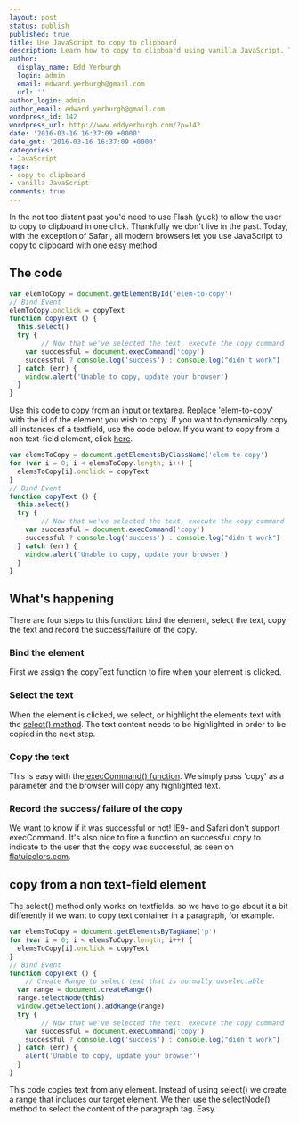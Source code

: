 ```yaml
---
layout: post
status: publish
published: true
title: Use JavaScript to copy to clipboard
description: Learn how to copy to clipboard using vanilla JavaScript. This quick snippet shows you how to copy any text from the DOM to your clipboard
author:
  display_name: Edd Yerburgh
  login: admin
  email: edward.yerburgh@gmail.com
  url: ''
author_login: admin
author_email: edward.yerburgh@gmail.com
wordpress_id: 142
wordpress_url: http://www.eddyerburgh.com/?p=142
date: '2016-03-16 16:37:09 +0000'
date_gmt: '2016-03-16 16:37:09 +0000'
categories:
- JavaScript
tags:
- copy to clipboard
- vanilla JavaScript
comments: true
---
```

In the not too distant past you'd need to use Flash (yuck) to allow the user to copy to clipboard in one click. Thankfully we don't live in the past. Today, with the exception of Safari, all modern browsers let you use JavaScript to copy to clipboard with one easy method.

## The code

```js
var elemToCopy = document.getElementById('elem-to-copy')
// Bind Event
elemToCopy.onclick = copyText
function copyText () {
  this.select()
  try {
        // Now that we've selected the text, execute the copy command
    var successful = document.execCommand('copy')
    successful ? console.log('success') : console.log("didn't work")
  } catch (err) {
    window.alert('Unable to copy, update your browser')
  }
}
```

Use this code to copy from an input or textarea. Replace 'elem-to-copy' with the id of the element you wish to copy. If you want to dynamically copy all instances of a textfield, use the code below. If you want to copy from a non text-field element, click <a rel="noopener" href="#copy-from-non-textfield">here</a>.

```js
var elemsToCopy = document.getElementsByClassName('elem-to-copy')
for (var i = 0; i < elemsToCopy.length; i++) {
  elemsToCopy[i].onclick = copyText
}
// Bind Event
function copyText () {
  this.select()
  try {
        // Now that we've selected the text, execute the copy command
    var successful = document.execCommand('copy')
    successful ? console.log('success') : console.log("didn't work")
  } catch (err) {
    window.alert('Unable to copy, update your browser')
  }
}
```

## What's happening

There are four steps to this function: bind the element, select the text, copy the text and record the success/failure of the copy.

### Bind the element

First we assign the copyText function to fire when your element is clicked.

### Select the text

When the element is clicked, we select, or highlight the elements text with the <a rel="noopener" href="https://developer.mozilla.org/en-US/docs/Web/API/HTMLInputElement/select">select() method</a>. The text content needs to be highlighted in order to be copied in the next step.

### Copy the text

This is easy with the<a rel="noopener" href="https://developer.mozilla.org/en-US/docs/Web/API/Document/execCommand"> execCommand() function</a>. We simply pass 'copy' as a parameter and the browser will copy any highlighted text.

### Record the success/ failure of the copy

We want to know if it was successful or not! IE9- and Safari don't support execCommand. It's also nice to fire a function on successful copy to indicate to the user that the copy was successful, as seen on <a rel="noopener" href="https://flatuicolors.com/">flatuicolors.com</a>.

## <A rel="noopener" name="copy-from-non-textfield"></a>copy from a non text-field element

The select() method only works on textfields, so we have to go about it a bit differently if we want to copy text container in a paragraph, for example.

```js
var elemsToCopy = document.getElementsByTagName('p')
for (var i = 0; i < elemsToCopy.length; i++) {
  elemsToCopy[i].onclick = copyText
}
// Bind Event
function copyText () {
    // Create Range to select text that is normally unselectable
  var range = document.createRange()
  range.selectNode(this)
  window.getSelection().addRange(range)
  try {
        // Now that we've selected the text, execute the copy command
    var successful = document.execCommand('copy')
    successful ? console.log('success') : console.log("didn't work")
  } catch (err) {
    alert('Unable to copy, update your browser')
  }
}
```

This code copies text from any element. Instead of using select() we create a <a rel="noopener" href="https://developer.mozilla.org/en/docs/Web/API/Range">range</a> that includes our target element. We then use the selectNode() method to select the content of the paragraph tag. Easy.
